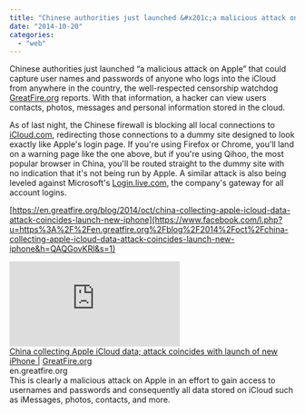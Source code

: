 ```yaml
---
title: "Chinese authorities just launched &#x201c;a malicious attack on Apple&#x201d; that could captu..."
date: "2014-10-20"
categories: 
  - "web"
---
```


Chinese authorities just launched “a malicious attack on Apple” that could capture user names and passwords of anyone who logs into the iCloud from anywhere in the country, the well-respected censorship watchdog [GreatFire.org](http://l.facebook.com/l.php?u=http%3A%2F%2FGreatFire.org%2F&h=cAQGMHC1D&s=1) reports. With that information, a hacker can view users contacts, photos, messages and personal information stored in the cloud.  
  
As of last night, the Chinese firewall is blocking all local connections to [iCloud.com](http://l.facebook.com/l.php?u=http%3A%2F%2FiCloud.com%2F&h=rAQEIhT7Q&s=1), redirecting those connections to a dummy site designed to look exactly like Apple's login page. If you're using Firefox or Chrome, you'll land on a warning page like the one above, but if you're using Qihoo, the most popular browser in China, you'll be routed straight to the dummy site with no indication that it's not being run by Apple. A similar attack is also being leveled against Microsoft's [Login.live.com](http://l.facebook.com/l.php?u=http%3A%2F%2FLogin.live.com%2F&h=5AQHiEfuD&s=1), the company's gateway for all account logins.  
  
[https://en.greatfire.org/blog/2014/oct/china-collecting-apple-icloud-data-attack-coincides-launch-new-iphone](https://www.facebook.com/l.php?u=https%3A%2F%2Fen.greatfire.org%2Fblog%2F2014%2Foct%2Fchina-collecting-apple-icloud-data-attack-coincides-launch-new-iphone&h=QAQGovKRl&s=1)  
  
[![](https://fbexternal-a.akamaihd.net/safe_image.php?d=AQBGJYrEejkD19Fk&w=158&h=158&url=https%3A%2F%2Flh5.googleusercontent.com%2Fk_zJ_Hc8oxmWS7yBznNs-3IQufBn8-Vjz-EOQk_RFI6DK_aJlVyk1XeaORbazbDO5f8Nbp6Vl9hNpBaDQsuGOgh4LTgrbA-CSSqYnu1rO0_ZC7GDjRfxK94KlBKDsNpcFg)](https://www.facebook.com/l.php?u=https%3A%2F%2Fen.greatfire.org%2Fblog%2F2014%2Foct%2Fchina-collecting-apple-icloud-data-attack-coincides-launch-new-iphone&h=0AQGSPrPM&s=1)  
[China collecting Apple iCloud data; attack coincides with launch of new iPhone |](https://www.facebook.com/l.php?u=https%3A%2F%2Fen.greatfire.org%2Fblog%2F2014%2Foct%2Fchina-collecting-apple-icloud-data-attack-coincides-launch-new-iphone&h=pAQGXmvcM&s=1) [GreatFire.org](http://l.facebook.com/l.php?u=http%3A%2F%2FGreatFire.org%2F&h=VAQE6sTJn&s=1)  
en.greatfire.org  
This is clearly a malicious attack on Apple in an effort to gain access to usernames and passwords and consequently all data stored on iCloud such as iMessages, photos, contacts, and more.
